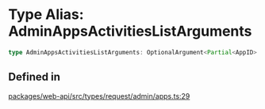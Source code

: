 # Type Alias: AdminAppsActivitiesListArguments

```ts
type AdminAppsActivitiesListArguments: OptionalArgument<Partial<AppID> & Partial<TeamID> & TokenOverridable & CursorPaginationEnabled & object>;
```

## Defined in

[packages/web-api/src/types/request/admin/apps.ts:29](https://github.com/slackapi/node-slack-sdk/blob/c15385ef93ccdde9702f52f7d1f445999203d794/packages/web-api/src/types/request/admin/apps.ts#L29)
